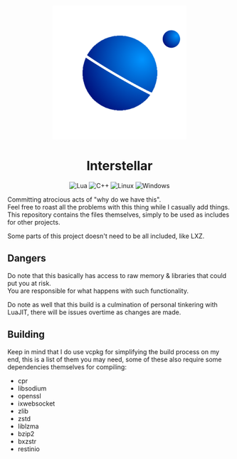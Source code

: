 <div align="center">
  <picture>
  <img width="300" height="300" src="./logo.png">
  </picture>

# Interstellar

![Lua](https://img.shields.io/badge/lua-%232C2D72.svg?style=for-the-badge&logo=lua&logoColor=white)
![C++](https://img.shields.io/badge/c++-%2300599C.svg?style=for-the-badge&logo=c%2B%2B&logoColor=white)
![Linux](https://img.shields.io/badge/Linux-FCC624?style=for-the-badge&logo=linux&logoColor=black)
![Windows](https://img.shields.io/badge/Windows-0078D6?style=for-the-badge&logo=windows&logoColor=white)

</div>

Committing atrocious acts of "why do we have this".\
Feel free to roast all the problems with this thing while I casually add things.\
This repository contains the files themselves, simply to be used as includes for other projects.

Some parts of this project doesn't need to be all included, like LXZ.

## Dangers
Do note that this basically has access to raw memory & libraries that could put you at risk.\
You are responsible for what happens with such functionality.

Do note as well that this build is a culmination of personal tinkering with LuaJIT, there will be issues overtime as changes are made.

## Building
Keep in mind that I do use vcpkg for simplifying the build process on my end, this is a list of them you may need, some of these also require some dependencies themselves for compiling:
- cpr
- libsodium
- openssl
- ixwebsocket
- zlib
- zstd
- liblzma
- bzip2
- bxzstr
- restinio